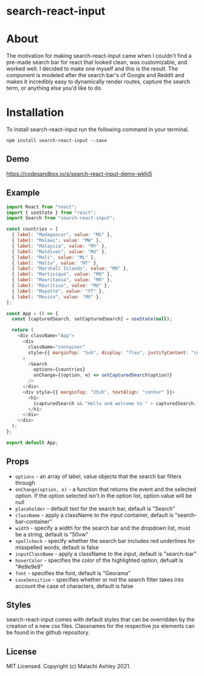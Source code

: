 # search-react-input

# About

The motivation for making search-react-input came when I couldn't find a pre-made search bar for react that looked clean, was customizable, and worked well. I decided to make one myself and this is the result. The component is modeled after the search bar's of Google and Reddit and makes it incredibly easy to dynamically render routes, capture the search term, or anything else you'd like to do.

# Installation

To install search-react-input run the following command in your terminal.

```
npm install search-react-input --save
```

## Demo

https://codesandbox.io/s/search-react-input-demo-wkhj5

## Example

```javascript
import React from "react";
import { useState } from "react";
import Search from "search-react-input";

const countries = [
  { label: "Madagascar", value: "MG" },
  { label: "Malawi", value: "MW" },
  { label: "Malaysia", value: "MY" },
  { label: "Maldives", value: "MV" },
  { label: "Mali", value: "ML" },
  { label: "Malta", value: "MT" },
  { label: "Marshall Islands", value: "MH" },
  { label: "Martinique", value: "MQ" },
  { label: "Mauritania", value: "MR" },
  { label: "Mauritius", value: "MU" },
  { label: "Mayotte", value: "YT" },
  { label: "Mexico", value: "MX" },
];

const App = () => {
  const [capturedSearch, setCapturedSearch] = useState(null);

  return (
    <div className="App">
      <div
        className="container"
        style={{ marginTop: "5vh", display: "flex", justifyContent: "center" }}
      >
        <Search
          options={countries}
          onChange={(option, e) => setCapturedSearch(option)}
        />
      </div>
      <div style={{ marginTop: "25vh", textAlign: "center" }}>
        <h1>
          {capturedSearch && "Hello and welcome to " + capturedSearch.label}
        </h1>
      </div>
    </div>
  );
};

export default App;
```

## Props

- `options` - an array of label, value objects that the search bar filters through
- `onChange(option, e)` - a function that returns the event and the selected option. If the option selected isn't in the option list, option.value will be null
- `placeholder` - default text for the search bar, default is "Search"
- `className` - apply a className to the input container, default is "search-bar-container"
- `width` - specify a width for the search bar and the dropdown list, must be a string, default is "50vw"
- `spellcheck` - specify whether the search bar includes red underlines for misspelled words, default is false
- `inputClassName` - apply a className to the input, default is "search-bar"
- `hoverColor` - specifies the color of the highlighted option, defualt is "#e9e9e9"
- `font` - specifies the font, default is "Georama"
- `caseSensitive` - specifies whether or not the search filter takes into account the case of characters, default is false

## Styles

search-react-input comes with default styles that can be overridden by the creation of a new css files. Classnames for the respective jsx elements can be found in the github repository.

## License

MIT Licensed. Copyright (c) Malachi Ashley 2021.
